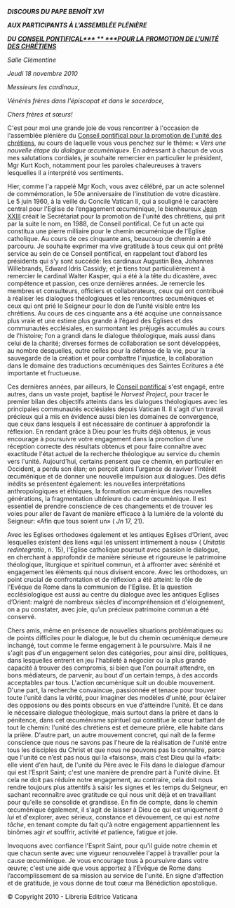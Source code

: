 ***DISCOURS DU PAPE BENOÎT XVI***

***AUX PARTICIPANTS À L'ASSEMBLÉE PLÉNIÈRE***

***DU [CONSEIL PONTIFICAL\***
***\***
***POUR LA PROMOTION DE L'UNITÉ DES CHRÉTIENS](http://www.vatican.va/roman_curia/pontifical_councils/chrstuni/index_fr.htm)***

*Salle Clémentine*

*Jeudi 18 novembre 2010*

*Messieurs les cardinaux,*

*Vénérés frères dans l'épiscopat et dans le sacerdoce,*

*Chers frères et sœurs!*

C'est pour moi une grande joie de vous rencontrer à l'occasion de l'assemblée plénière du [Conseil pontifical pour la promotion de l'unité des chrétiens](http://www.vatican.va/roman_curia/pontifical_councils/chrstuni/index_fr.htm), au cours de laquelle vous vous penchez sur le thème: « *Vers une nouvelle étape du dialogue œcuménique*». En adressant à chacun de vous mes salutations cordiales, je souhaite remercier en particulier le président, Mgr Kurt Koch, notamment pour les paroles chaleureuses à travers lesquelles il a interprété vos sentiments.

Hier, comme l'a rappelé Mgr Koch, vous avez célébré, par un acte solennel de commémoration, le 50e anniversaire de l'institution de votre dicastère. Le 5 juin 1960, à la veille du Concile Vatican II, qui a souligné le caractère central pour l'Eglise de l’engagement œcuménique, le bienheureux [Jean XXIII](/content/john-xxiii/fr.html) créait le Secrétariat pour la promotion de l'unité des chrétiens, qui prit par la suite le nom, en 1988, de Conseil pontifical. Ce fut un acte qui constitua une pierre milliaire pour le chemin œcuménique de l'Eglise catholique. Au cours de ces cinquante ans, beaucoup de chemin a été parcouru. Je souhaite exprimer ma vive gratitude à tous ceux qui ont prêté service au sein de ce Conseil pontifical, en rappelant tout d’abord les présidents qui s'y sont succédé: les cardinaux Augustin Bea, Johannes Willebrands, Edward Idris Cassidy; et je tiens tout particulièrement à remercier le cardinal Walter Kasper, qui a été à la tête du dicastère, avec compétence et passion, ces onze dernières années. Je remercie les membres et consulteurs, officiers et collaborateurs, ceux qui ont contribué à réaliser les dialogues théologiques et les rencontres œcuméniques et ceux qui ont prié le Seigneur pour le don de l’unité visible entre les chrétiens. Au cours de ces cinquante ans a été acquise une connaissance plus vraie et une estime plus grande à l’égard des Eglises et des communautés ecclésiales, en surmontant les préjugés accumulés au cours de l'histoire; l'on a grandi dans le dialogue théologique, mais aussi dans celui de la charité; diverses formes de collaboration se sont développées, au nombre desquelles, outre celles pour la défense de la vie, pour la sauvegarde de la création et pour combattre l'injustice, la collaboration dans le domaine des traductions œcuméniques des Saintes Ecritures a été importante et fructueuse.

Ces dernières années, par ailleurs, le [Conseil pontifical](http://www.vatican.va/roman_curia/pontifical_councils/chrstuni/index_fr.htm) s'est engagé, entre autres, dans un vaste projet, baptisé le *Harvest Project*, pour tracer le premier bilan des objectifs atteints dans les dialogues théologiques avec les principales communautés ecclésiales depuis Vatican II. Il s'agit d'un travail précieux qui a mis en évidence aussi bien les domaines de convergence, que ceux dans lesquels il est nécessaire de continuer à approfondir la réflexion. En rendant grâce à Dieu pour les fruits déjà obtenus, je vous encourage à poursuivre votre engagement dans la promotion d'une réception correcte des résultats obtenus et pour faire connaître avec exactitude l'état actuel de la recherche théologique au service du chemin vers l'unité. Aujourd'hui, certains pensent que ce chemin, en particulier en Occident, a perdu son élan; on perçoit alors l’urgence de raviver l'intérêt œcuménique et de donner une nouvelle impulsion aux dialogues. Des défis inédits se présentent également: les nouvelles interprétations anthropologiques et éthiques, la formation œcuménique des nouvelles générations, la fragmentation ultérieure du cadre œcuménique. Il est essentiel de prendre conscience de ces changements et de trouver les voies pour aller de l’avant de manière efficace à la lumière de la volonté du Seigneur: «Afin que tous soient un» ( *Jn* 17, 21).

Avec les Eglises orthodoxes également et les antiques Eglises d’Orient, avec lesquelles existent des liens «qui les unissent intimement à nous» ( *Unitatis redintegratio*, n. 15), l'Eglise catholique poursuit avec passion le dialogue, en cherchant à approfondir de manière sérieuse et rigoureuse le patrimoine théologique, liturgique et spirituel commun, et à affronter avec sérénité et engagement les éléments qui nous divisent encore. Avec les orthodoxes, un point crucial de confrontation et de réflexion a été atteint: le rôle de l'Evêque de Rome dans la communion de l'Eglise. Et la question ecclésiologique est aussi au centre du dialogue avec les antiques Eglises d’Orient: malgré de nombreux siècles d'incompréhension et d'éloignement, on a pu constater, avec joie, qu’un précieux patrimoine commun a été conservé.

Chers amis, même en présence de nouvelles situations problématiques ou de points difficiles pour le dialogue, le but du chemin œcuménique demeure inchangé, tout comme le ferme engagement à le poursuivre. Mais il ne s'agit pas d'un engagement selon des catégories, pour ainsi dire, politiques, dans lesquelles entrent en jeu l'habileté à négocier ou la plus grande capacité à trouver des compromis, si bien que l'on pourrait attendre, en bons médiateurs, de parvenir, au bout d'un certain temps, à des accords acceptables par tous. L'action œcuménique suit un double mouvement. D'une part, la recherche convaincue, passionnée et tenace pour trouver toute l'unité dans la vérité, pour imaginer des modèles d'unité, pour éclairer des opposions ou des points obscurs en vue d'atteindre l'unité. Et ce dans le nécessaire dialogue théologique, mais surtout dans la prière et dans la pénitence, dans cet œcuménisme spirituel qui constitue le cœur battant de tout le chemin: l'unité des chrétiens est et demeure prière, elle habite dans la prière. D'autre part, un autre mouvement concret, qui naît de la ferme conscience que nous ne savons pas l'heure de la réalisation de l'unité entre tous les disciples du Christ et que nous ne pouvons pas la connaître, parce que l'unité ce n’est pas nous qui la «faisons», mais c’est Dieu qui la «fait»: elle vient d'en haut, de l'unité du Père avec le Fils dans le dialogue d’amour qui est l'Esprit Saint; c'est une manière de prendre part à l'unité divine. Et cela ne doit pas réduire notre engagement, au contraire, cela doit nous rendre toujours plus attentifs à saisir les signes et les temps du Seigneur, en sachant reconnaître avec gratitude ce qui nous unit déjà et en travaillant pour qu'elle se consolide et grandisse. En fin de compte, dans le chemin œcuménique également, il s'agit de laisser à Dieu ce qui est uniquement *à lui* et d'explorer, avec sérieux, constance et dévouement, ce qui est *notre tâche*, en tenant compte du fait qu'à notre engagement appartiennent les binômes agir *et* souffrir, activité *et* patience, fatigue *et* joie.

Invoquons avec confiance l'Esprit Saint, pour qu'il guide notre chemin et que chacun sente avec une vigueur renouvelée l'appel à travailler pour la cause œcuménique. Je vous encourage tous à poursuivre dans votre œuvre; c'est une aide que vous apportez à l'Evêque de Rome dans l’accomplissement de sa mission au service de l'unité. En signe d'affection et de gratitude, je vous donne de tout cœur ma Bénédiction apostolique.

© Copyright 2010 - Libreria Editrice Vaticana